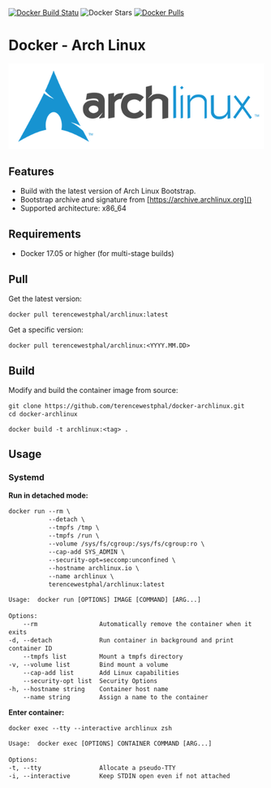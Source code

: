 [![Docker Build Statu](https://img.shields.io/docker/build/terencewestphal/archlinux.svg)](https://hub.docker.com/r/terencewestphal/archlinux/builds/) ![Docker Stars](https://img.shields.io/docker/stars/terencewestphal/archlinux.svg) [![Docker Pulls](https://img.shields.io/docker/pulls/terencewestphal/archlinux.svg)](https://hub.docker.com/r/terencewestphal/archlinux/) 

# Docker - Arch Linux

[![Minecraft](https://github.com/terencewestphal/docker-archlinux/blob/master/archlinux-logo.png?raw=true)](https://archlinux.org)

## Features

* Build with the latest version of Arch Linux Bootstrap.
* Bootstrap archive and signature from [https://archive.archlinux.org]()
* Supported architecture: x86_64

## Requirements

* Docker 17.05 or higher (for multi-stage builds) 


## Pull

Get the latest version:
```
docker pull terencewestphal/archlinux:latest
```

Get a specific version:
```
docker pull terencewestphal/archlinux:<YYYY.MM.DD>
```

## Build

Modify and build the container image from source:
```
git clone https://github.com/terencewestphal/docker-archlinux.git
cd docker-archlinux
```
```
docker build -t archlinux:<tag> .
```

## Usage

### Systemd

**Run in detached mode:**
```
docker run --rm \
           --detach \
           --tmpfs /tmp \
           --tmpfs /run \
           --volume /sys/fs/cgroup:/sys/fs/cgroup:ro \
           --cap-add SYS_ADMIN \
           --security-opt=seccomp:unconfined \
           --hostname archlinux.io \
           --name archlinux \
           terencewestphal/archlinux:latest
```

```
Usage:	docker run [OPTIONS] IMAGE [COMMAND] [ARG...]

Options:
    --rm                 Automatically remove the container when it exits
-d, --detach             Run container in background and print container ID
    --tmpfs list         Mount a tmpfs directory
-v, --volume list        Bind mount a volume
    --cap-add list       Add Linux capabilities
    --security-opt list  Security Options
-h, --hostname string    Container host name
    --name string        Assign a name to the container
```

**Enter container:**
```
docker exec --tty --interactive archlinux zsh
```
```
Usage:	docker exec [OPTIONS] CONTAINER COMMAND [ARG...]

Options:
-t, --tty                Allocate a pseudo-TTY
-i, --interactive        Keep STDIN open even if not attached
```